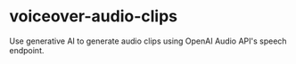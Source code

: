 # voiceover-audio-clips
Use generative AI to generate audio clips using OpenAI Audio API's speech endpoint.
